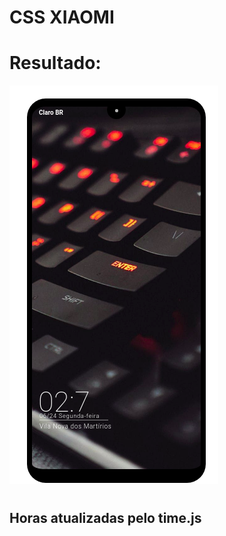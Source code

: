 # CSS XIAOMI
#
#
# Resultado:
![alt text](https://raw.githubusercontent.com/juliovt-07/Css-Xiaomi/master/Resultado.png)
#
#
## Horas atualizadas pelo time.js
#
